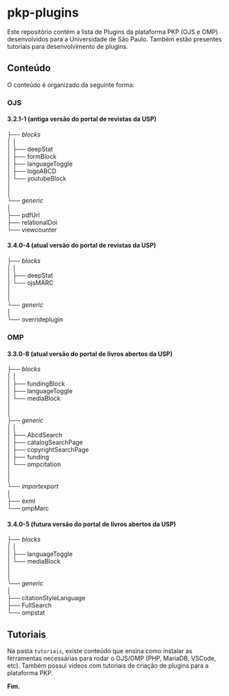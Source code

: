 # pkp-plugins

Este repositório contém a lista de Plugins da plataforma PKP (OJS e OMP) desenvolvidos para a Universidade de São Paulo. Também estão presentes tutoriais para desenvolvimento de plugins.

## Conteúdo

O conteúdo é organizado da seguinte forma:

### OJS

#### 3.2.1-1 (antiga versão do portal de revistas da USP)


├── <i>blocks</i><br>
│ │<br>
│ ├── deepStat<br>
│ ├── formBlock<br>
│ ├── languageToggle<br>
│ ├── logoABCD<br>
│ └── youtubeBlock<br>
│<br>
│<br>
└── <i>generic</i><br>
│ <br>
├── pdfUrl<br>
├── relationalDoi<br>
└── viewcounter<br>

#### 3.4.0-4 (atual versão do portal de revistas da USP)
├── <i>blocks</i><br>
│ │<br>
│ ├── deepStat<br>
│ └── ojsMARC<br>
│ <br>
│ <br>
└── <i>generic</i><br>
│ <br>
└── overrideplugin<br>

### OMP

#### 3.3.0-8 (atual versão do portal de livros abertos da USP)
├── <i>blocks</i><br>
│ │<br>
│ ├── fundingBlock<br>
│ ├── languageToggle<br>
│ └── mediaBlock<br>
│<br>
│<br>
├── <i>generic</i><br>
│ │<br>
│ ├── AbcdSearch<br>
│ ├── catalogSearchPage<br>
│ ├── copyrightSearchPage<br>
│ ├── funding<br>
│ └── ompcitation<br>
│<br>
│<br>
└── <i>importexport</i><br>
│<br>
├── exml<br>
└── ompMarc<br>

#### 3.4.0-5 (futura versão do portal de livros abertos da USP)
├── <i>blocks</i><br>
│ │<br>
│ ├── languageToggle<br>
│ └── mediaBlock<br>
│<br>
│<br>
└── <i>generic</i><br>
│<br>
├── citationStyleLanguage<br>
├── FullSearch<br>
└── ompstat<br>

## Tutoriais

Na pasta `tutoriais`, existe conteúdo que ensina como instalar as ferramentas necessárias para rodar o OJS/OMP (PHP, MariaDB, VSCode, etc). Também possui vídeos com tutoriais de criação de plugins para a plataforma PKP.

**Fim.**
